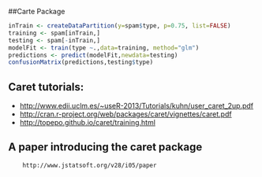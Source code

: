 ##Carte Package

```r
inTrain <- createDataPartition(y=spam$type, p=0.75, list=FALSE)
training <- spam[inTrain,]
testing <- spam[-inTrain,]
modelFit <- train(type ~.,data=training, method="glm")
predictions <- predict(modelFit,newdata=testing)
confusionMatrix(predictions,testing$type)
```
## Caret tutorials:
 * http://www.edii.uclm.es/~useR-2013/Tutorials/kuhn/user_caret_2up.pdf
 * http://cran.r-project.org/web/packages/caret/vignettes/caret.pdf
 * http://topepo.github.io/caret/training.html
 
## A paper introducing the caret package
        http://www.jstatsoft.org/v28/i05/paper

